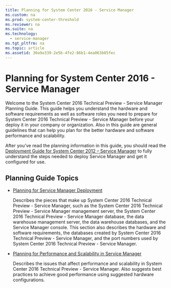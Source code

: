 ```yaml
---
title: Planning for System Center 2016 - Service Manager
ms.custom: na
ms.prod: system-center-threshold
ms.reviewer: na
ms.suite: na
ms.technology: 
  - service-manager
ms.tgt_pltfrm: na
ms.topic: article
ms.assetid: 30a9a339-2e5b-4fe2-86b1-4ea063b05fec
---
```

# Planning for System Center 2016 - Service Manager
Welcome to the System Center 2016 Technical Preview \- Service Manager Planning Guide. This guide helps you understand the hardware and software requirements as well as software roles you need to prepare for System Center 2016 Technical Preview \- Service Manager before your deploy it in your company or organization. Also in this guide are general guidelines that can help you plan for the better hardware and software performance and scalability.

After you’ve read the planning information in this guide, you should read the [Deployment Guide for System Center 2012 – Service Manager](http://go.microsoft.com/fwlink/p/?LinkId=209670) to fully understand the steps needed to deploy Service Manager and get it configured for use.

## Planning Guide Topics

-   [Planning for Service Manager Deployment](Planning-for-Service-Manager-Deployment.md)

    Describes the pieces that make up System Center 2016 Technical Preview \- Service Manager, such as the System Center 2016 Technical Preview \- Service Manager management server, the System Center 2016 Technical Preview \- Service Manager database, the data warehouse management server, the data warehouse databases, and the Service Manager console. This section also describes the hardware and software requirements, the databases created by System Center 2016 Technical Preview \- Service Manager, and the port numbers used by System Center 2016 Technical Preview \- Service Manager.

-   [Planning for Performance and Scalability in Service Manager](Planning-for-Performance-and-Scalability-in-Service-Manager.md)

    Describes the issues that affect performance and scalability in System Center 2016 Technical Preview \- Service Manager. Also suggests best practices to achieve good performance using suggested hardware configurations.


